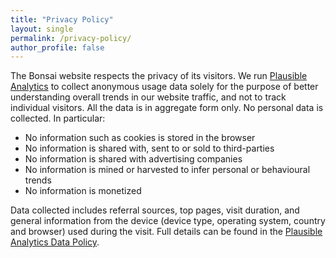 ```yaml
---
title: "Privacy Policy"
layout: single
permalink: /privacy-policy/
author_profile: false
---
```


The Bonsai website respects the privacy of its visitors. We run [Plausible Analytics](https://plausible.io) to collect anonymous usage data solely for the purpose of better understanding overall trends in our website traffic, and not to track individual visitors. All the data is in aggregate form only. No personal data is collected. In particular:

* No information such as cookies is stored in the browser
* No information is shared with, sent to or sold to third-parties
* No information is shared with advertising companies
* No information is mined or harvested to infer personal or behavioural trends
* No information is monetized

Data collected includes referral sources, top pages, visit duration, and general information from the device (device type, operating system, country and browser) used during the visit. Full details can be found in the [Plausible Analytics Data Policy](https://plausible.io/data-policy).
